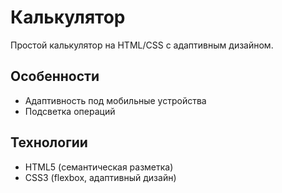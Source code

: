 # Калькулятор

Простой калькулятор на HTML/CSS с адаптивным дизайном.

## Особенности

- Адаптивность под мобильные устройства
- Подсветка операций

## Технологии

- HTML5 (семантическая разметка)
- CSS3 (flexbox, адаптивный дизайн)

